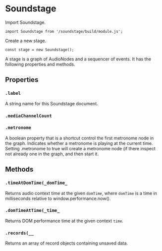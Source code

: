 

# Soundstage

<p>Import Soundstage.</p>
<pre><code class="language-js"><span class="token keyword">import</span> Soundstage <span class="token keyword">from</span> <span class="token string">'/soundstage/build/module.js'</span><span class="token punctuation">;</span></code></pre>
<p>Create a new stage.</p>
<pre><code class="language-js"><span class="token keyword">const</span> stage <span class="token operator">=</span> <span class="token keyword">new</span> <span class="token class-name">Soundstage</span><span class="token punctuation">(</span><span class="token punctuation">)</span><span class="token punctuation">;</span></code></pre>
<p>A stage is a graph of AudioNodes and a sequencer of events. It has the
following properties and methods.</p>












## Properties


### `.label`

<p>A string name for this Soundstage document.</p>





### `.mediaChannelCount`






### `.metronome`

<p>A boolean property that is a shortcut control the first metronome node in
the graph. Indicates whether a metronome is playing at the current time.
Setting .metronome to true will create a metronome node (if there inspect
not already one in the graph, and then start it.</p>






## Methods


### `.timeAtDomTime(_domTime_`

<p>Returns audio context time at the given <code>domTime</code>, where <code>domTime</code> is a
time in milliseconds relative to window.performance.now().</p>





### `.domTimeAtTime(_time_`

<p>Returns DOM performance time at the given context <code>time</code>.</p>





### `.records(__`

<p>Returns an array of record objects containing unsaved data.</p>
















